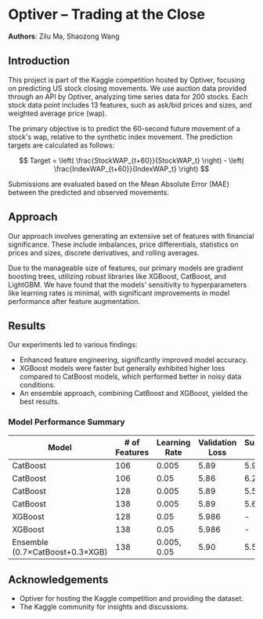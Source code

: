 # Optiver – Trading at the Close

**Authors**: Zilu Ma, Shaozong Wang

## Introduction

This project is part of the Kaggle competition hosted by Optiver, focusing on predicting US stock closing movements. We use auction data provided through an API by Optiver, analyzing time series data for 200 stocks. Each stock data point includes 13 features, such as ask/bid prices and sizes, and weighted average price (wap).

The primary objective is to predict the 60-second future movement of a stock's wap, relative to the synthetic index movement. The prediction targets are calculated as follows:

$$
Target = \left( \frac{StockWAP_{t+60}}{StockWAP_t} \right) - \left( \frac{IndexWAP_{t+60}}{IndexWAP_t} \right)
$$

Submissions are evaluated based on the Mean Absolute Error (MAE) between the predicted and observed movements.

## Approach

Our approach involves generating an extensive set of features with financial significance. These include imbalances, price differentials, statistics on prices and sizes, discrete derivatives, and rolling averages.

Due to the manageable size of features, our primary models are gradient boosting trees, utilizing robust libraries like XGBoost, CatBoost, and LightGBM. We have found that the models' sensitivity to hyperparameters like learning rates is minimal, with significant improvements in model performance after feature augmentation.

## Results

Our experiments led to various findings:

- Enhanced feature engineering, significantly improved model accuracy.
- XGBoost models were faster but generally exhibited higher loss compared to CatBoost models, which performed better in noisy data conditions.
- An ensemble approach, combining CatBoost and XGBoost, yielded the best results.

### Model Performance Summary

| Model                           | # of Features | Learning Rate | Validation Loss | Submission Loss |
|---------------------------------|---------------|---------------|-----------------|-----------------|
| CatBoost                        | 106           | 0.005         | 5.89            | 5.99            |
| CatBoost                        | 106           | 0.05          | 5.86            | 6.21            |
| CatBoost                        | 128           | 0.005         | 5.89            | 5.58            |
| CatBoost                        | 138           | 0.005         | 5.89            | 5.60            |
| XGBoost                         | 128           | 0.05          | 5.986           | -               |
| XGBoost                         | 138           | 0.05          | 5.986           | -               |
| Ensemble (0.7×CatBoost+0.3×XGB) | 138           | 0.005, 0.05   | 5.90            | 5.53            |

## Acknowledgements

- Optiver for hosting the Kaggle competition and providing the dataset.
- The Kaggle community for insights and discussions.

